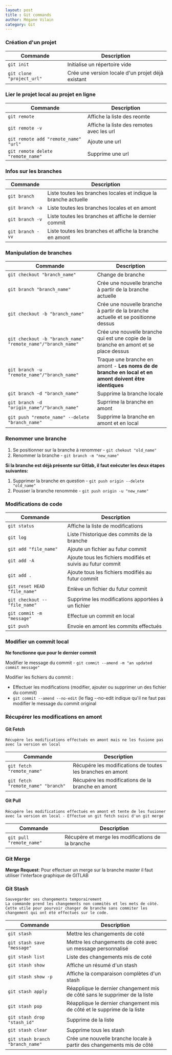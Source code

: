 ```yaml
---
layout: post
title : Git commands
author: Mégane Vilain
category: Git
---
```


### Création d'un projet

|Commande  | Description |
|---|---|
|`git init`|Initialise un répertoire vide|
|`git clone "project_url"`|Crée une version locale d'un projet déjà existant|

### Lier le projet local au projet en ligne

|Commande  | Description |
|---|---|
|`git remote`|Affiche la liste des reomte|
|`git remote -v`|Affiche la liste des remotes avec les url|
|`git remote add "remote_name" "url"`|Ajoute une url|
|`git remote delete "remote_name"`|Supprime une url|


### Infos sur les branches 

|Commande  | Description |
|---|---|
|`git branch`|Liste toutes les branches locales et indique la branche actuelle|
|`git branch -a`|Liste toutes les branches locales et en amont|
|`git branch -v`|Liste toutes les branches et affiche le dernier commit|
|`git branch -vv`|Liste toutes les branches et affiche la branche en amont|


### Manipulation de branches

|Commande  | Description |
|---|---|
|`git checkout "branch_name"`|Change de branche|
|`git branch "branch_name"`|Crée une nouvelle branche à partir de la branche actuelle|
|`git checkout -b "branch_name"`|Crée une nouvelle branche à partir de la branche actuelle et se positionne dessus|
|`git checkout -b "branch_name" "remote_name"/"branch_name"`|Crée une nouvelle branche qui est une copie de la branche en amont et se place dessus|
|`git branch -u "remote_name"/"branch_name"`|Traque une branche en amont - **Les noms de de branche en local et en amont doivent être identiques**|
|`git branch -d "branch_name"`|Supprime la branche locale|
|`git branch -d "origin_name"/"branch_name"`|Suprrime la branche en amont|
|`git push "remote_name" --delete "branch_name"`|Supprime la branche en amont et en local|

### Renommer une branche

1.  Se positionner sur la branche à renommer - `git chekout "old_name"`
2.  Renommer la branche - `git branch -m "new_name"`

**Si la branche est déjà présente sur Gitlab, il faut exécuter les deux étapes suivantes:**
1.  Supprimer la branche en question - `git push origin --delete "old_name"`
2.  Pousser la branche renommée - `git push origin -u "new_name"`

### Modifications de code

|Commande  | Description |
|---|---|
|`git status`|Affiche la liste de modifications|
|`git log`|Liste l'historique des commits de la branche|
|`git add "file_name"`|Ajoute un fichier au futur commit |
|`git add -A`|Ajoute tous les fichiers modifiés et suivis au futur commit|
|`git add .`|Ajoute tous les fichiers modifiés au futur commit|
|`git reset HEAD "file_name"`|Enlève un fichier du futur commit|
|`git checkout -- "file_name"`|Supprime les modifications apportées à un fichier|
|`git commit -m "message"`|Effectue un commit en local|
|`git push`|Envoie en amont les commits effectués|

### Modifier un commit **local**

**Ne fonctionne que pour le dernier commit**

Modifier le message du commit - `git commit --amend -m "an updated commit message"`

Modifier les fichiers du commit : 
* Effectuer les modifications (modifier, ajouter ou supprimer un des fichier du commit)   
* `git commit --amend --no-edit` (le flag --no-edit indique qu'il ne faut pas modifier le message du commit original

### Récupérer les modifications en amont

#### Git Fetch

```
Récupère les modifications effectués en amont mais ne les fusione pas avec la version en local
```

|Commande  | Description |
|---|---|
|`git fetch "remote_name"`|Récupére les modifications de toutes les branches en amont|
|`git fetch "remote_name" "branch"`|Récupére les modifications de la branche en amont|

#### Git Pull

```
Récupère les modifications effectués en amont et tente de les fusioner avec la version en local - Effectue un git fetch suivi d'un git merge
```

|Commande  | Description |
|---|---|
|`git pull "remote_name"`|Récupère et merge les modifications de la branche|

### Git Merge


**Merge Request**: Pour effectuer un merge sur la branche master il faut utiliser l'interface graphique de GITLAB 


### Git Stash 

```
Sauvegarder ses changements temporairement 
La commande prend les changements non commités et les mets de côté.  Cette utile pour pourvoir changer de branche sans commiter les changement qui ont été effectués sur le code.
```

|Commande | Description|
|---|---|
|`git stash` |Mettre les changements de coté|
|`git stash save "message"`|Mettre les changements de coté avec un message personnalisé|
|`git stash list`|Liste des changements mis de coté|
|`git stash show` | Affiche un résumé d'un stash
|`git stash show -p` | Affiche la comparaison complètes d'un stash
|`git stash apply`|Réapplique le dernier changement mis de côté sans le supprimer de la liste|
|`git stash pop`|Réapplique le dernier changement mis de côté et le supprime de la liste|
|`git stash drop "stash_id"`|Supprime de la liste
|`git stash clear` | Supprime tous les stash
|`git stash branch "branch_name"`|Crée une nouvelle branche locale à partir des changements mis de côté|
